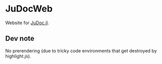# JuDocWeb

Website for [JuDoc.jl](https://github.com/tlienart/JuDoc.jl). 

## Dev note

No prerendering (due to tricky code environments that get destroyed by highlight.js).
